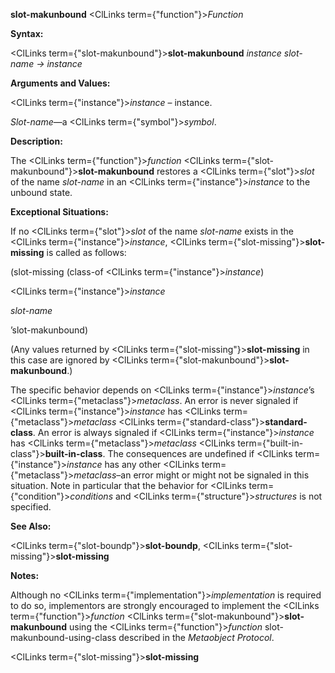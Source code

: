 **slot-makunbound** <ClLinks  term={"function"}><i>Function</i></ClLinks> 



**Syntax:** 



<ClLinks  term={"slot-makunbound"}><b>slot-makunbound</b></ClLinks> *instance slot-name → instance* 



**Arguments and Values:** 



<ClLinks  term={"instance"}><i>instance</i></ClLinks> – instance. 



*Slot-name*—a <ClLinks  term={"symbol"}><i>symbol</i></ClLinks>. 



**Description:** 



The <ClLinks  term={"function"}><i>function</i></ClLinks> <ClLinks  term={"slot-makunbound"}><b>slot-makunbound</b></ClLinks> restores a <ClLinks  term={"slot"}><i>slot</i></ClLinks> of the name *slot-name* in an <ClLinks  term={"instance"}><i>instance</i></ClLinks> to the unbound state. 



**Exceptional Situations:** 



If no <ClLinks  term={"slot"}><i>slot</i></ClLinks> of the name *slot-name* exists in the <ClLinks  term={"instance"}><i>instance</i></ClLinks>, <ClLinks  term={"slot-missing"}><b>slot-missing</b></ClLinks> is called as follows: 



(slot-missing (class-of <ClLinks  term={"instance"}><i>instance</i></ClLinks>) 



<ClLinks  term={"instance"}><i>instance</i></ClLinks> 



*slot-name* 



’slot-makunbound) 



(Any values returned by <ClLinks  term={"slot-missing"}><b>slot-missing</b></ClLinks> in this case are ignored by <ClLinks  term={"slot-makunbound"}><b>slot-makunbound</b></ClLinks>.) 



The specific behavior depends on <ClLinks  term={"instance"}><i>instance</i></ClLinks>’s <ClLinks  term={"metaclass"}><i>metaclass</i></ClLinks>. An error is never signaled if <ClLinks  term={"instance"}><i>instance</i></ClLinks> has <ClLinks  term={"metaclass"}><i>metaclass</i></ClLinks> <ClLinks  term={"standard-class"}><b>standard-class</b></ClLinks>. An error is always signaled if <ClLinks  term={"instance"}><i>instance</i></ClLinks> has <ClLinks  term={"metaclass"}><i>metaclass</i></ClLinks> <ClLinks  term={"built-in-class"}><b>built-in-class</b></ClLinks>. The consequences are undefined if <ClLinks  term={"instance"}><i>instance</i></ClLinks> has any other <ClLinks  term={"metaclass"}><i>metaclass</i></ClLinks>–an error might or might not be signaled in this situation. Note in particular that the behavior for <ClLinks  term={"condition"}><i>conditions</i></ClLinks> and <ClLinks  term={"structure"}><i>structures</i></ClLinks> is not specified. 



**See Also:** 



<ClLinks  term={"slot-boundp"}><b>slot-boundp</b></ClLinks>, <ClLinks  term={"slot-missing"}><b>slot-missing</b></ClLinks> 



**Notes:** 



Although no <ClLinks  term={"implementation"}><i>implementation</i></ClLinks> is required to do so, implementors are strongly encouraged to implement the <ClLinks  term={"function"}><i>function</i></ClLinks> <ClLinks  term={"slot-makunbound"}><b>slot-makunbound</b></ClLinks> using the <ClLinks  term={"function"}><i>function</i></ClLinks> slot-makunbound-using-class described in the *Metaobject Protocol*. 







 



 



<ClLinks  term={"slot-missing"}><b>slot-missing</b></ClLinks> 



